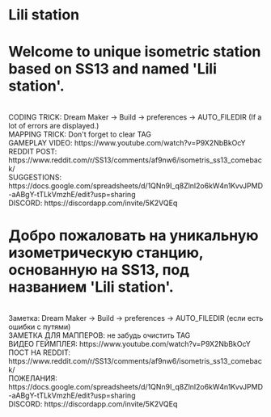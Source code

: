 # Lili station
<h1><b>Welcome to unique isometric station based on SS13 and named 'Lili station'.</b></h2><br>
CODING TRICK: Dream Maker -> Build -> preferences -> AUTO_FILEDIR (If a lot of errors are displayed.)<br>
MAPPING TRICK: Don't forget to clear TAG<br>
GAMEPLAY VIDEO: https://www.youtube.com/watch?v=P9X2NbBkOcY<br>
REDDIT POST: https://www.reddit.com/r/SS13/comments/af9nw6/isometris_ss13_comeback/<br>
SUGGESTIONS: https://docs.google.com/spreadsheets/d/1QNn9I_q8Zlnl2o6kW4n1KvvJPMD-aABgY-tTLkVmzhE/edit?usp=sharing<br>
DISCORD: https://discordapp.com/invite/5K2VQEq

<h1><b>Добро пожаловать на уникальную изометрическую станцию, основанную на SS13, под названием 'Lili station'.</b></h2><br>
Заметка: Dream Maker -> Build -> preferences -> AUTO_FILEDIR (если есть ошибки с путями)<br>
ЗАМЕТКА ДЛЯ МАППЕРОВ: не забудь очистить TAG<br>
ВИДЕО ГЕЙМПЛЕЯ: https://www.youtube.com/watch?v=P9X2NbBkOcY<br>
ПОСТ НА REDDIT: https://www.reddit.com/r/SS13/comments/af9nw6/isometris_ss13_comeback/<br>
ПОЖЕЛАНИЯ: https://docs.google.com/spreadsheets/d/1QNn9I_q8Zlnl2o6kW4n1KvvJPMD-aABgY-tTLkVmzhE/edit?usp=sharing<br>
DISCORD: https://discordapp.com/invite/5K2VQEq
